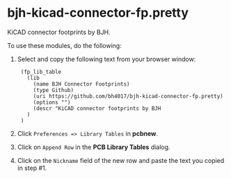 bjh-kicad-connector-fp.pretty
===========

KiCAD connector footprints by BJH.

To use these modules, do the following:

1. Select and copy the following text from your browser window:  

        (fp_lib_table
          (lib
            (name BJH Connector Footprints)
            (type Github)
            (uri https://github.com/bh4017/bjh-kicad-connector-fp.pretty)
            (options "")
            (descr "KiCAD connector footprints by BJH
          )
        )
2. Click `Preferences => Library Tables` in **pcbnew**.
3. Click on `Append Row` in the **PCB Library Tables** dialog.
4. Click on the `Nickname` field of the new row and paste the text you copied in step #1.

